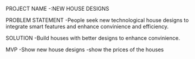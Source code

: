 PROJECT NAME -:NEW HOUSE DESIGNS

PROBLEM STATEMENT
-People seek new technological house designs to integrate smart features and enhance convinience and efficiency.

SOLUTION
-Build houses with better designs to enhance convinience.

MVP
-Show new house designs
-show the prices of the houses

